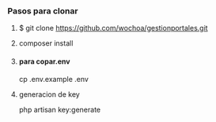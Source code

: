 <h3>Pasos para clonar</h3>

1. $ git clone https://github.com/wochoa/gestionportales.git

2. composer install
3. <h4>para copar.env</h4>
   cp .env.example .env
4. generacion de key

    php artisan key:generate

